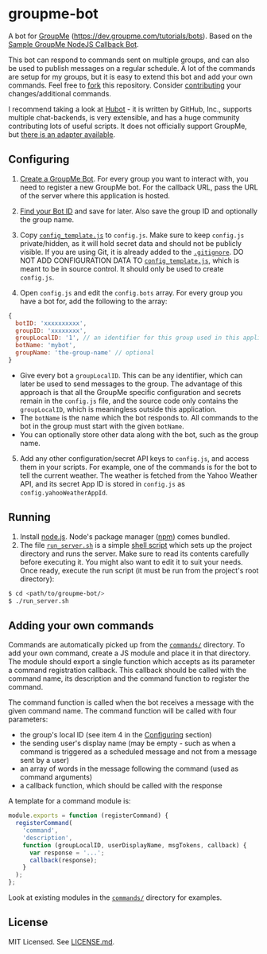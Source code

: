 groupme-bot
===========
A bot for [GroupMe](https://groupme.com/) (https://dev.groupme.com/tutorials/bots).
Based on the [Sample GroupMe NodeJS Callback Bot](https://github.com/groupme/bot-tutorial-nodejs).

This bot can respond to commands sent on multiple groups, and can also be used to publish messages on a regular schedule.
A lot of the commands are setup for my groups, but it is easy to extend this bot and add your own commands.
Feel free to [fork](https://help.github.com/articles/fork-a-repo/) this repository.
Consider [contributing](https://guides.github.com/activities/contributing-to-open-source/#contributing) your changes/additional commands.

I recommend taking a look at [Hubot](https://hubot.github.com/) - it is written by GitHub, Inc., supports multiple
chat-backends, is very extensible, and has a huge community contributing lots of useful scripts. It does not officially support
GroupMe, but [there is an adapter available](https://github.com/AdamEdgett/hubot-groupme).

Configuring
-----------
1. [Create a GroupMe Bot](https://github.com/groupme/bot-tutorial-nodejs#next-create-a-groupme-bot).
  For every group you want to interact with, you need to register a new GroupMe bot. For the callback URL, pass the URL of the server where this application is hosted.

2. [Find your Bot ID](https://github.com/groupme/bot-tutorial-nodejs#find-your-bot-id) and save for later. Also save the group ID and optionally the group name.

3. Copy [`config_template.js`](src/config_template.js) to `config.js`. Make sure to keep `config.js` private/hidden, as it will hold secret data and should not be publicly visible.
  If you are using Git, it is already added to the [`.gitignore`](.gitignore). DO NOT ADD CONFIGURATION DATA TO [`config_template.js`](src/config_template.js), which is meant to be in source control.
  It should only be used to create `config.js`.

4. Open `config.js` and edit the `config.bots` array. For every group you have a bot for, add the following to the array:  
  ```js
  {
    botID: 'xxxxxxxxxx',
    groupID: 'xxxxxxxx',
    groupLocalID: '1', // an identifier for this group used in this application only
    botName: 'mybot',
    groupName: 'the-group-name' // optional
  }
  ```
  * Give every bot a `groupLocalID`. This can be any identifier, which can later be used to send messages to the group.
  The advantage of this approach is that all the GroupMe specific configuration and secrets remain in the `config.js` file,
  and the source code only contains the `groupLocalID`, which is meaningless outside this application.
  * The `botName` is the name which the bot responds to. All commands to the bot in the group must start with the given `botName`.
  * You can optionally store other data along with the bot, such as the group name.

5. Add any other configuration/secret API keys to `config.js`, and access them in your scripts.
  For example, one of the commands is for the bot to tell the current weather.
  The weather is fetched from the Yahoo Weather API, and its secret App ID is stored in `config.js` as `config.yahooWeatherAppId`.

Running
-------
1. Install [node.js](https://nodejs.org/). Node's package manager ([npm](https://www.npmjs.org/)) comes bundled.
2. The file [`run_server.sh`](run_server.sh) is a simple [shell script](https://en.wikipedia.org/wiki/Shell_script) which sets up the project directory and runs the server.
  Make sure to read its contents carefully before executing it. You might also want to edit it to suit your needs. Once ready,
  execute the run script (it must be run from the project's root directory):  
  ```sh
  $ cd <path/to/groupme-bot/>
  $ ./run_server.sh
  ```

Adding your own commands
------------------------
Commands are automatically picked up from the [`commands/`](src/commands/) directory. To add your own command, create a JS module and place it in that directory.
The module should export a single function which accepts as its parameter a command registration callback. This callback should be called with the
command name, its description and the command function to register the command.

The command function is called when the bot receives a message with the given command name. The command function will be called with four parameters:
* the group's local ID (see item 4 in the [Configuring](#configuring) section)
* the sending user's display name (may be empty - such as when a command is triggered as a scheduled message and not from a message sent by a user)
* an array of words in the message following the command (used as command arguments)
* a callback function, which should be called with the response

A template for a command module is:
```js
module.exports = function (registerCommand) {
  registerCommand(
    'command',
    'description',
    function (groupLocalID, userDisplayName, msgTokens, callback) {
      var response = '...';
      callback(response);
    }
  );
};
```
Look at existing modules in the [`commands/`](src/commands/) directory for examples.

License
-------
MIT Licensed. See [LICENSE.md](LICENSE.md).
